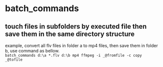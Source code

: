# batch_commands
## touch files in subfolders by executed file then save them in the same directory structure

example, convert all flv files in folder a to mp4 files, then save them in folder b, use command as bellow.  
`batch_commands d:\a *.flv d:\b mp4 ffmpeg -i _@fromfile -c copy _@tofile`
